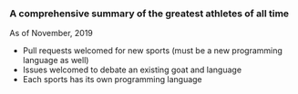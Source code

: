 ### A comprehensive summary of the greatest athletes of all time

As of November, 2019

- Pull requests welcomed for new sports (must be a new programming language as well)
- Issues welcomed to debate an existing goat and language
- Each sports has its own programming language
